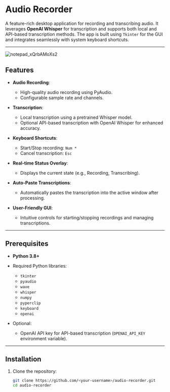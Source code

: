 # Audio Recorder

A feature-rich desktop application for recording and transcribing audio. It leverages **OpenAI Whisper** for transcription and supports both local and API-based transcription methods. The app is built using `Tkinter` for the GUI and integrates seamlessly with system keyboard shortcuts.

---
![notepad_xQrbAMoXs2](https://github.com/user-attachments/assets/2bc2186b-3166-40ba-a104-fa1c4a527853)

## Features

- **Audio Recording**:
  - High-quality audio recording using PyAudio.
  - Configurable sample rate and channels.

- **Transcription**:
  - Local transcription using a pretrained Whisper model.
  - Optional API-based transcription with OpenAI Whisper for enhanced accuracy.
  
- **Keyboard Shortcuts**:
  - Start/Stop recording: `Num *`
  - Cancel transcription: `Esc`

- **Real-time Status Overlay**:
  - Displays the current state (e.g., Recording, Transcribing).

- **Auto-Paste Transcriptions**:
  - Automatically pastes the transcription into the active window after processing.

- **User-Friendly GUI**:
  - Intuitive controls for starting/stopping recordings and managing transcriptions.

---

## Prerequisites

- **Python 3.8+**
- Required Python libraries:
  - `tkinter`
  - `pyaudio`
  - `wave`
  - `whisper`
  - `numpy`
  - `pyperclip`
  - `keyboard`
  - `openai`

- Optional:
  - OpenAI API key for API-based transcription (`OPENAI_API_KEY` environment variable).

---

## Installation

1. Clone the repository:
   ```bash
   git clone https://github.com/<your-username>/audio-recorder.git
   cd audio-recorder
